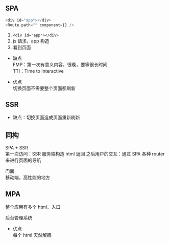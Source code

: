 ## SPA  
```js
<div id="app"></div>
<Route path="" component={} />
```
1. `<div id="app"></div>`  
2. js 请求，app 构造  
3. 看到页面  

- 缺点     
  FMP：第一次有意义内容，很晚，要等很长时间  
  TTI：Time to Interactive  

- 优点  
  切换页面不需要整个页面都刷新  

## SSR  
- 缺点：切换页面造成页面重新刷新  

## 同构  
SPA + SSR  
第一次访问：SSR 服务端构造 html 返回 
之后用户的交互：通过 SPA 各种 router 来进行页面的导航  

门面  
移动端，高性能的地方  

## MPA  
整个应用有多个 html、入口  

后台管理系统  

- 优点  
  每个 html 天然解耦  